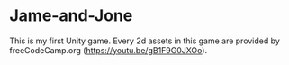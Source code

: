 # Jame-and-Jone
This is my first Unity game. Every 2d assets in this game are provided by freeCodeCamp.org (https://youtu.be/gB1F9G0JXOo).
